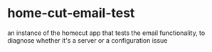 # home-cut-email-test
an instance of the homecut app that tests the email functionality, to diagnose whether it's a server or a configuration issue
